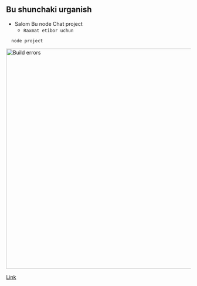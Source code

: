 ## Bu shunchaki urganish
- Salom Bu node Chat project
  - `Raxmat etibor uchun`
```
  node project 
```


<img src='https://www.google.com/imgres?imgurl=https%3A%2F%2Ftechcrunch.com%2Fwp-content%2Fuploads%2F2015%2F04%2Fcodecode.jpg' width='600' alt='Build errors'>


 [Link](#)
